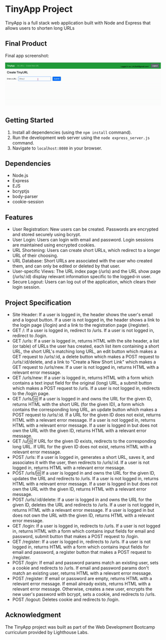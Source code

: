 # TinyApp Project

TinyApp is a full stack web application built with Node and Express that allows users to shorten long URLs

## Final Product

Final app screenshot:

![Screenshot](web-gif-1.gif)

## Getting Started

1. Install all dependencies (using the `npm install` command).
2. Run the development web server using the `node express_server.js` command.
3. Navigate to `localhost:8080` in your browser.

## Dependencies

- Node.js
- Express
- EJS
- bcryptjs
- body-parser
- cookie-session

## Features

- User Registration: New users can be created. Passwords are encrypted and stored securely using bcrypt.
- User Login: Users can login with email and password. Login sessions are maintained using encrypted cookies.
- URL Shortening: Users can create short URLs, which redirect to a longer URL of their choosing.
- URL Database: Short URLs are associated with the user who created them, and can only be edited or deleted by that user.
- User-specific Views: The URL index page (/urls) and the URL show page (/urls/:id) display relevant information specific to the logged-in user.
- Secure Logout: Users can log out of the application, which clears their login session.

## Project Specification

- Site Header: If a user is logged in, the header shows the user's email and a logout button. If a user is not logged in, the header shows a link to the login page (/login) and a link to the registration page (/register).
- GET /: If a user is logged in, redirect to /urls. If a user is not logged in, redirect to /login.
- GET /urls: If a user is logged in, returns HTML with the site header, a list (or table) of URLs the user has created, each list item containing a short URL, the short URL's matching long URL, an edit button which makes a GET request to /urls/:id, a delete button which makes a POST request to /urls/:id/delete, and a link to "Create a New Short Link" which makes a GET request to /urls/new. If a user is not logged in, returns HTML with a relevant error message.
- GET /urls/new: If a user is logged in, returns HTML with a form which contains a text input field for the original (long) URL, a submit button which makes a POST request to /urls. If a user is not logged in, redirects to the /login page.
- GET /urls/:id: If a user is logged in and owns the URL for the given ID, returns HTML with the short URL (for the given ID), a form which contains the corresponding long URL, an update button which makes a POST request to /urls/:id. If a URL for the given ID does not exist, returns HTML with a relevant error message. If a user is not logged in, returns HTML with a relevant error message. If a user is logged in but does not own the URL with the given ID, returns HTML with a relevant error message.
- GET /u/:id: If URL for the given ID exists, redirects to the corresponding long URL. If URL for the given ID does not exist, returns HTML with a relevant error message.
- POST /urls: If a user is logged in, generates a short URL, saves it, and associates it with the user, then redirects to /urls/:id. If a user is not logged in, returns HTML with a relevant error message.
- POST /urls/:id: If a user is logged in and owns the URL for the given ID, updates the URL and redirects to /urls. If a user is not logged in, returns HTML with a relevant error message. If a user is logged in but does not own the URL with the given ID, returns HTML with a relevant error message.
- POST /urls/:id/delete: If a user is logged in and owns the URL for the given ID, deletes the URL and redirects to /urls. If a user is not logged in, returns HTML with a relevant error message. If a user is logged in but does not own the URL with the given ID, returns HTML with a relevant error message.
- GET /login: If a user is logged in, redirects to /urls. If a user is not logged in, returns HTML with a form which contains input fields for email and password, submit button that makes a POST request to /login.
- GET /register: If a user is logged in, redirects to /urls. If a user is not logged in, returns HTML with a form which contains input fields for email and password, a register button that makes a POST request to /register.
- POST /login: If email and password params match an existing user, sets a cookie and redirects to /urls. If email and password params don't match an existing user, returns HTML with a relevant error message.
- POST /register: If email or password are empty, returns HTML with a relevant error message. If email already exists, returns HTML with a relevant error message. Otherwise, creates a new user, encrypts the new user's password with bcrypt, sets a cookie, and redirects to /urls.
- POST /logout: Deletes cookie and redirects to /login.

## Acknowledgment

The TinyApp project was built as part of the Web Development Bootcamp curriculum provided by Lighthouse Labs.

